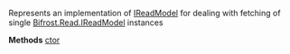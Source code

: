 Represents an implementation of [IReadModel<T>](IReadModel<T>) for dealing with fetching of single [Bifrost.Read.IReadModel](Bifrost.Read.IReadModel) instances

**Methods**
[ctor](Bifrost.Read.ReadModelOf`1.ctor)
